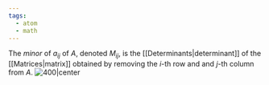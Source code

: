 ```yaml
---
tags:
  - atom
  - math
---
```

The *minor* of $a_{ij}$ of $A$, denoted $M_{ij}$, is the [[Determinants|determinant]] of the [[Matrices|matrix]] obtained by removing the $i$-th row and and $j$-th column from $A$.
![400|center](minor-matrices.excalidraw)
